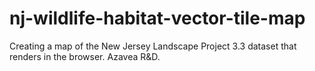 # nj-wildlife-habitat-vector-tile-map
Creating a map of the New Jersey Landscape Project 3.3 dataset that renders in the browser. Azavea R&amp;D.
